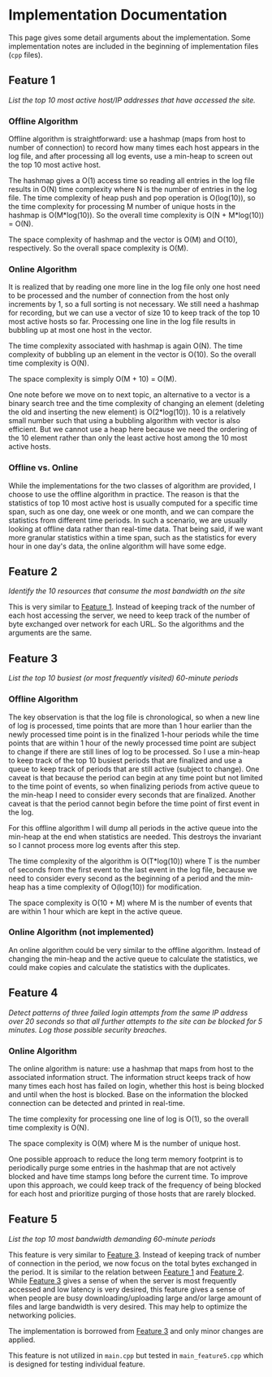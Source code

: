 # Implementation Documentation

This page gives some detail arguments about the implementation. Some
implementation notes are included in the beginning of implementation files
(`cpp` files).

## Feature 1

*List the top 10 most active host/IP addresses that have accessed the site.*

### Offline Algorithm

Offline algorithm is straightforward: use a hashmap (maps from host to number of
connection) to record how many times each host appears in the log file, and
after processing all log events, use a min-heap to screen out the top 10 most
active host.

The hashmap gives a O(1) access time so reading all entries in the log file
results in O(N) time complexity where N is the number of entries in the log
file. The time complexity of heap push and pop operation is O(log(10)), so the
time complexity for processing M number of unique hosts in the hashmap is
O(M\*log(10)). So the overall time complexity is O(N + M\*log(10)) = O(N).

The space complexity of hashmap and the vector is O(M) and O(10), respectively.
So the overall space complexity is O(M).

### Online Algorithm

It is realized that by reading one more line in the log file only one host need
to be processed and the number of connection from the host only increments by 1,
so a full sorting is not necessary. We still need a hashmap for recording, but
we can use a vector of size 10 to keep track of the top 10 most active hosts so
far. Processing one line in the log file results in bubbling up at most one host
in the vector.

The time complexity associated with hashmap is again O(N). The time complexity
of bubbling up an element in the vector is O(10). So the overall time complexity
is O(N).

The space complexity is simply O(M + 10) = O(M).

One note before we move on to next topic, an alternative to a vector is a binary
search tree and the time complexity of changing an element (deleting the old and
inserting the new element) is O(2\*log(10)). 10 is a relatively small number
such that using a bubbling algorithm with vector is also efficient. But we
cannot use a heap here because we need the ordering of the 10 element rather
than only the least active host among the 10 most active hosts.

### Offline vs. Online

While the implementations for the two classes of algorithm are provided, I
choose to use the offline algorithm in practice. The reason is that the
statistics of top 10 most active host is usually computed for a specific time
span, such as one day, one week or one month, and we can compare the statistics
from different time periods. In such a scenario, we are usually looking at
offline data rather than real-time data. That being said, if we want more
granular statistics within a time span, such as the statistics for every hour in
one day's data, the online algorithm will have some edge.

## Feature 2

*Identify the 10 resources that consume the most bandwidth on the site*

This is very similar to [Feature 1](#feature-1). Instead of keeping track of the
number of each host accessing the server, we need to keep track of the number of
byte exchanged over network for each URL. So the algorithms and the arguments
are the same.

## Feature 3

*List the top 10 busiest (or most frequently visited) 60-minute periods*

### Offline Algorithm

The key observation is that the log file is chronological, so when a new line of
log is processed, time points that are more than 1 hour earlier than the newly
processed time point is in the finalized 1-hour periods while the time points
that are within 1 hour of the newly processed time point are subject to change
if there are still lines of log to be processed. So I use a min-heap to keep
track of the top 10 busiest periods that are finalized and use a queue to keep
track of periods that are still active (subject to change). One caveat is that
because the period can begin at any time point but not limited to the time point
of events, so when finalizing periods from active queue to the min-heap I need
to consider every seconds that are finalized. Another caveat is that the period
cannot begin before the time point of first event in the log.

For this offline algorithm I will dump all periods in the active queue into the
min-heap at the end when statistics are needed. This destroys the invariant so I
cannot process more log events after this step.

The time complexity of the algorithm is O(T\*log(10)) where T is the number of
seconds from the first event to the last event in the log file, because we need
to consider every second as the beginning of a period and the min-heap has a
time complexity of O(log(10)) for modification.

The space complexity is O(10 + M) where M is the number of events that are
within 1 hour which are kept in the active queue.

### Online Algorithm (not implemented)

An online algorithm could be very similar to the offline algorithm. Instead of
changing the min-heap and the active queue to calculate the statistics, we could
make copies and calculate the statistics with the duplicates. 

## Feature 4

*Detect patterns of three failed login attempts from the same IP address over 20
seconds so that all further attempts to the site can be blocked for 5 minutes.
Log those possible security breaches.*

### Online Algorithm

The online algorithm is nature: use a hashmap that maps from host to the
associated information struct. The information struct keeps track of how many
times each host has failed on login, whether this host is being blocked and
until when the host is blocked. Base on the information the blocked connection
can be detected and printed in real-time.

The time complexity for processing one line of log is O(1), so the overall time
complexity is O(N).

The space complexity is O(M) where M is the number of unique host.

One possible approach to reduce the long term memory footprint is to
periodically purge some entries in the hashmap that are not actively blocked and
have time stamps long before the current time. To improve upon this approach, we
could keep track of the frequency of being blocked for each host and prioritize
purging of those hosts that are rarely blocked.

## Feature 5

*List the top 10 most bandwidth demanding 60-minute periods*

This feature is very similar to [Feature 3](#feature-3). Instead of keeping
track of number of connection in the period, we now focus on the total bytes
exchanged in the period. It is similar to the relation between [Feature
1](#feature-1) and [Feature 2](#feature-2). While [Feature 3](#feature-3) gives
a sense of when the server is most frequently accessed and low latency is very
desired, this feature gives a sense of when people are busy
downloading/uploading large and/or large amount of files and large bandwidth is
very desired. This may help to optimize the networking policies.

The implementation is borrowed from [Feature 3](#feature-3) and only minor
changes are applied.

This feature is not utilized in `main.cpp` but tested in `main_feature5.cpp`
which is designed for testing individual feature.
